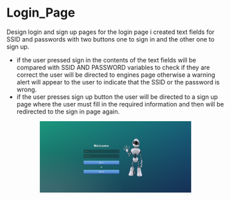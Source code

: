 # Login_Page
Design login and sign up pages
for the login page i created text fields for SSID and passwords with two buttons one to sign in and the other one to sign up.
* if the user pressed sign in the contents of the text fields will be compared with SSID AND PASSWORD variables to check if they are correct the user will be directed to engines page otherwise a warning alert will appear to the user to indicate that the SSID or the password is wrong.
* if the user presses sign up button the user will be directed to a sign up page where the user must fill in the required information and then will be redirected to the sign in page again.
<p align="center">
  <img src="login_page.PNG" width="350" title="login page">
</p>


